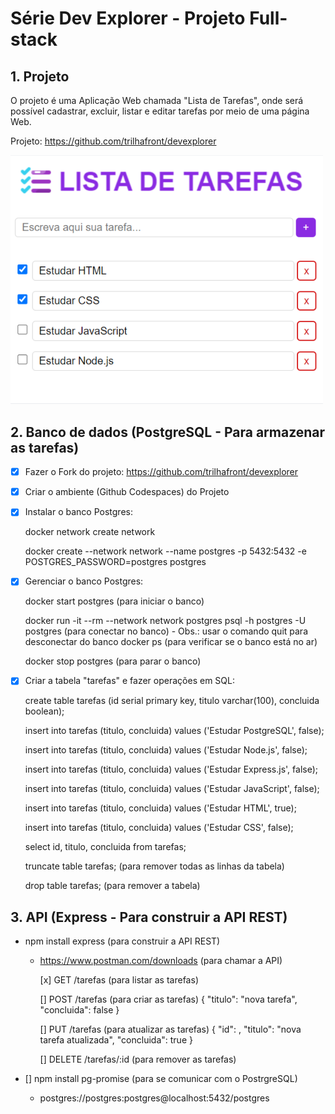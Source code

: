 # Série Dev Explorer - Projeto Full-stack

## 1. Projeto

O projeto é uma Aplicação Web chamada "Lista de Tarefas", onde será possível cadastrar, excluir, listar e editar tarefas por meio de uma página Web.

Projeto: https://github.com/trilhafront/devexplorer

<img style="max-width:500px" src="previa.png">

## 2. Banco de dados (PostgreSQL - Para armazenar as tarefas)

- [x] Fazer o Fork do projeto: https://github.com/trilhafront/devexplorer

- [x] Criar o ambiente (Github Codespaces) do Projeto

- [x] Instalar o banco Postgres:

    docker network create network
    
    docker create --network network --name postgres -p 5432:5432 -e POSTGRES_PASSWORD=postgres postgres

- [x] Gerenciar o banco Postgres:

    docker start postgres (para iniciar o banco)

    docker run -it --rm --network network postgres psql -h postgres -U postgres (para conectar no banco)
        - Obs.: usar o comando quit para desconectar do banco
    docker ps (para verificar se o banco está no ar)
    
    docker stop postgres (para parar o banco)

- [x] Criar a tabela "tarefas" e fazer operações em SQL:

    create table tarefas (id serial primary key, titulo varchar(100), concluida boolean);

    insert into tarefas (titulo, concluida) values ('Estudar PostgreSQL', false);
    
    insert into tarefas (titulo, concluida) values ('Estudar Node.js', false);
    
    insert into tarefas (titulo, concluida) values ('Estudar Express.js', false);
    
    insert into tarefas (titulo, concluida) values ('Estudar JavaScript', false);
    
    insert into tarefas (titulo, concluida) values ('Estudar HTML', true);
    
    insert into tarefas (titulo, concluida) values ('Estudar CSS', false);
    
    select id, titulo, concluida from tarefas;

    truncate table tarefas; (para remover todas as linhas da tabela)

    drop table tarefas; (para remover a tabela)

## 3. API (Express - Para construir a API REST)

- npm install express (para construir a API REST)
  - https://www.postman.com/downloads (para chamar a API)

    [x] GET /tarefas (para listar as tarefas)

    [] POST /tarefas (para criar as tarefas)
    {
        "titulo": "nova tarefa",
        "concluida": false
    }

    [] PUT /tarefas (para atualizar as tarefas)
    {
        "id": <insira aqui o id da tarefa a ser removida>,
        "titulo": "nova tarefa atualizada",
        "concluida": true
    }

    [] DELETE /tarefas/:id (para remover as tarefas)

- [] npm install pg-promise (para se comunicar com o PostrgreSQL)
  - postgres://postgres:postgres@localhost:5432/postgres
